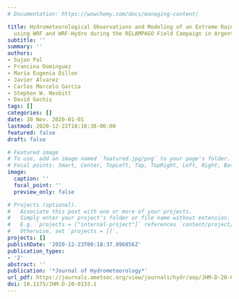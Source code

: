 ```yaml
---
# Documentation: https://wowchemy.com/docs/managing-content/

title: Hydrometeorological Observations and Modeling of an Extreme Rainfall Event
  using WRF and WRF-Hydro during the RELAMPAGO Field Campaign in Argentina
subtitle: ''
summary: ''
authors:
- Sujan Pal
- Francina Dominguez
- María Eugenia Dillon
- Javier Alvarez
- Carlos Marcelo Garcia
- Stephen W. Nesbitt
- David Gochis
tags: []
categories: []
date: 30 Nov. 2020-01-01
lastmod: 2020-12-22T18:18:38-06:00
featured: false
draft: false

# Featured image
# To use, add an image named `featured.jpg/png` to your page's folder.
# Focal points: Smart, Center, TopLeft, Top, TopRight, Left, Right, BottomLeft, Bottom, BottomRight.
image:
  caption: ''
  focal_point: ''
  preview_only: false

# Projects (optional).
#   Associate this post with one or more of your projects.
#   Simply enter your project's folder or file name without extension.
#   E.g. `projects = ["internal-project"]` references `content/project/deep-learning/index.md`.
#   Otherwise, set `projects = []`.
projects: []
publishDate: '2020-12-23T00:18:37.896856Z'
publication_types:
- '2'
abstract: ''
publication: '*Journal of Hydrometeorology*'
url_pdf: https://journals.ametsoc.org/view/journals/hydr/aop/JHM-D-20-0133.1/JHM-D-20-0133.1.xml
doi: 10.1175/JHM-D-20-0133.1
---
```

